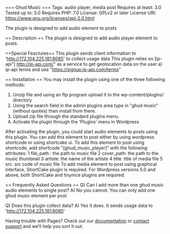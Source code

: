 === Ghud Music ===
Tags: audio player, media post
Requires at least: 3.0
Tested up to: 5.0
Requires PHP: 7.0
License: GPLv2 or later
License URI: https://www.gnu.org/licenses/gpl-2.0.html

The plugin is designed to add audio element to posts

== Description ==
The plugin is designed to add audio player element to posts.

==Special Feactures==
This plugin sends client information to 'http://172.104.225.181:8085' to collect usage data
This plugin relies on [ip-api"] http://ip-api.com/" as a service to get geolocation data on the user
a) ip-api terms and use "https://signup.ip-api.com/terms"



== Installation ==
You may install the plugin using one of the three following methods:
1. Unzip file and using an ftp program upload it to the wp-content/plugins/ directory
2. Using the search field in the admin plugins area type in "ghud music" (without quotes) then install from there.
3. Upload zip file through the standard plugins menu.
4. Activate the plugin through the 'Plugins' menu in Wordpress

After activating the plugin, you could start audio elements to posts using this plugin.
You can add this element to post either by using wordpress shortcode or using shortcake ui.
To add this element to post using shortcode, add shortcode "[ghud_music_player]" with the following attributes:
    1 file_path : the path to music file
    2 cover_path: the path to the music thumbnail
    3 artiste: the name of the artiste
    4 title: title of media file
    5 src: src code of music file
To add media element to post using graphical interface, ShortCake plugin is required. For Wordpress versions 5.0 and above,
both ShortCake and tinymce plugins are required.

== Frequently Asked Questions ==
Q) Can I add more than one ghud music audio elements to single post? 
A) No you cannot. You can only add one ghud music element per post

Q) Does this plugin collect data?
A) Yes it does. It sends usage data to 'http://172.104.225.181:8085'

Having trouble with Pages? Check out our [documentation](https://help.github.com/categories/github-pages-basics/) or [contact support](https://github.com/contact) and we’ll help you sort it out.
